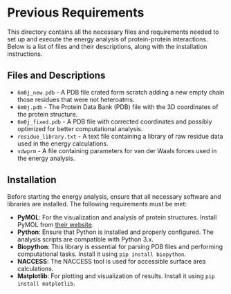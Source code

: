 # Previous Requirements

This directory contains all the necessary files and requirements needed to set up and execute the energy analysis of protein-protein interactions. Below is a list of files and their descriptions, along with the installation instructions.

## Files and Descriptions

- `6m0j_new.pdb` - A PDB file crated form scratch adding a new empty chain those residues that were not heteroatms. 
- `6m0j.pdb` - The Protein Data Bank (PDB) file with the 3D coordinates of the protein structure.
- `6m0j_fixed.pdb` - A PDB file with corrected coordinates and possibly optimized for better computational analysis.
- `residue_library.txt` - A text file containing a library of raw residue data used in the energy calculations.
- `vdwprm` - A file containing parameters for van der Waals forces used in the energy analysis.

## Installation

Before starting the energy analysis, ensure that all necessary software and libraries are installed. The following requirements must be met:

- **PyMOL**: For the visualization and analysis of protein structures. Install PyMOL from [their website](https://pymol.org).
- **Python**: Ensure that Python is installed and properly configured. The analysis scripts are compatible with Python 3.x.
- **Biopython**: This library is essential for parsing PDB files and performing computational tasks. Install it using `pip install biopython`.
- **NACCESS**: The NACCESS tool is used for accessible surface area calculations.
- **Matplotlib**: For plotting and visualization of results. Install it using `pip install matplotlib`.
